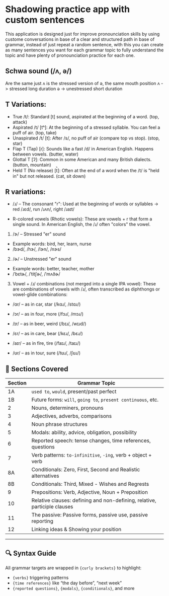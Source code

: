 # Shadowing practice app with custom sentences

This application is designed just for improve pronounciation skills by using custome conversations in base of a clear and structured path in base of grammar, instead of just repeat a random sentence, with this you can create as many sentences you want for each grammar topic to fully understand the topic and have plenty of pronounciation practice for each one. 

## Schwa sound (/ʌ, ə/)

Are the same just ʌ is the stressed version of ə, the same mouth position
ʌ -> stressed long duration
ə -> unestressed short duration


## T Variations:

 - True /t/: Standard [t] sound, aspirated at the beginning of a word.
 (top, attack)
 - Aspirated /t/ [tʰ]: At the beginning of a stressed syllable. You can feel a puff of air. (top, take)
 - Unaspirated /t/	[t]: After /s/, no puff of air (compare top vs stop). (stop, star)
 - Flap T (Tap)	[ɾ]: Sounds like a fast /d/ in American English. Happens between vowels. (butter, water)
 - Glottal T [ʔ]: Common in some American and many British dialects. (button, mountain)
 - Held T (No release) [t̚]: Often at the end of a word when the /t/ is "held in" but not released. (cat, sit down)


## R variations:
 - /ɹ/ – The consonant "r": Used at the beginning of words or syllables
 -> red /ɹɛd/, run /ɹʌn/, right /ɹaɪt/

 - R-colored vowels (Rhotic vowels): These are vowels + r that form a single sound. In American English, the /ɹ/ often "colors" the vowel.

 1. /ɝ/ – Stressed "er" sound
 - Example words: bird, her, learn, nurse
 - /bɝd/, /hɝ/, /lɝn/, /nɝs/

 2. /ɚ/ – Unstressed "er" sound
 - Example words: better, teacher, mother
 - /ˈbɛtɚ/, /ˈtitʃɚ/, /ˈmʌðɚ/

 3. Vowel + /ɹ/ combinations (not merged into a single IPA vowel): These are combinations of vowels with /ɹ/, often transcribed as diphthongs or vowel-glide combinations:

 - /ɑr/ – as in car, star (/kɑɹ/, /stɑɹ/)

 - /ɔr/ – as in four, more (/fɔɹ/, /mɔɹ/)

 - /ɪr/ – as in beer, weird (/bɪɹ/, /wɪɹd/)

 - /ɛr/ – as in care, bear (/kɛɹ/, /bɛɹ/)

 - /aɪr/ – as in fire, tire (/faɪɹ/, /taɪɹ/)

 - /ʊr/ – as in tour, sure (/tʊɹ/, /ʃʊɹ/)



## 🧱 Sections Covered

| Section | Grammar Topic |
|--------|----------------|
| 1A | `used to`, `would`, present/past perfect |
| 1B | Future forms: `will`, `going to`, `present continuous`, etc. |
| 2 | Nouns, determiners, pronouns |
| 3 | Adjectives, adverbs, comparisons |
| 4 | Noun phrase structures |
| 5 | Modals: ability, advice, obligation, possibility |
| 6 | Reported speech: tense changes, time references, questions |
| 7 | Verb patterns: `to-infinitive`, `-ing`, verb + object + verb |
| 8A | Conditionals: Zero, First, Second and Realistic alternatives |
| 8B | Conditionals: Third, Mixed - Wishes and Regrests |
| 9 | Prepositions: Verb, Adjective, Noun + Preposition |
| 10 | Relative clauses: defining and non-defining, relative, participle clauses |
| 11 | The passive: Passive forms, passive use, passive reporting |
| 12 | Linking ideas & Showing your position |
---

## 🔍 Syntax Guide

All grammar targets are wrapped in `{curly brackets}` to highlight:
- `{verbs}` triggering patterns
- `{time references}` like “the day before”, “next week”
- `{reported questions}`, `{modals}`, `{conditionals}`, and more